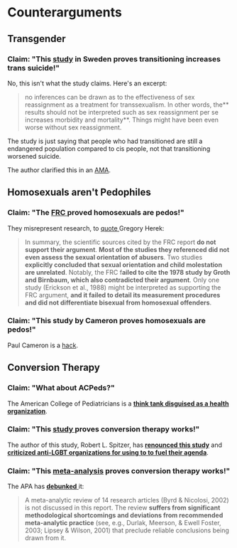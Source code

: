 # Counterarguments

## Transgender

### Claim: "This [study](https://0x0.la/u/ZoH9GyV.pdf) in Sweden proves transitioning increases trans suicide!"

No, this isn't what the study claims. Here's an excerpt:

> no inferences can be drawn as to the effectiveness of sex reassignment as a treatment for transsexualism. In other words, the\*\* results should not be interpreted such as sex reassignment per se increases morbidity and mortality\*\*. Things might have been even worse without sex reassignment.

The study is just saying that people who had transitioned are still a endangered population compared to cis people, not that transitioning worsened suicide.

The author clarified this in an [AMA](https://archive.is/z6faD#selection-1977.142-1977.213).

## Homosexuals aren't Pedophiles

### Claim: "The [FRC ](https://web.archive.org/web/20050211233643/http://www.frc.org/get.cfm?i=IS02E3)proved homosexuals are pedos!"

They misrepresent research, to [quote ](https://0x0.la/u/P2jYp76.pdf#page=9)Gregory Herek:

> In summary, the scientific sources cited by the FRC report **do not support their argument**. **Most of the studies they referenced did not even assess the sexual orientation of abusers**. Two studies **explicitly concluded that sexual orientation and child molestation are unrelated**. Notably, the FRC f**ailed to cite the 1978 study by Groth and Birnbaum, which also contradicted their argument**. Only one study (Erickson et al., 1988) might be interpreted as supporting the FRC argument, **and it failed to detail its measurement procedures and did not differentiate bisexual from homosexual offenders**.

### Claim: "This study by Cameron proves homosexuals are pedos!"

Paul Cameron is a [hack](https://lgbpsychology.org/html/facts\_cameron.html).

## Conversion Therapy

### Claim: "What about ACPeds?"

The American College of Pediatricians is a [**think tank disguised as a health organization**](https://www.psychologytoday.com/us/blog/political-minds/201705/the-american-college-pediatricians-is-anti-lgbt-group).

### Claim: "This [study ](https://link.springer.com/article/10.1023%2FA%3A1025647527010)proves conversion therapy works!"

The author of this study, Robert L. Spitzer, has [**renounced this study**](https://www.huffpost.com/entry/robert-spitzer-ex-gay-psychiatrist-apology\_n\_1453570) and [**criticized anti-LGBT organizations for using to to fuel their agenda**](http://www.truthwinsout.org/blog/2012/05/25725/).

### Claim: "This [meta-analysis](https://journals.sagepub.com/doi/pdf/10.2466/pr0.2002.90.3c.1139) proves conversion therapy works!"

The APA has [**debunked** ](https://www.apa.org/pi/lgbt/resources/therapeutic-response.pdf)it:

> A meta-analytic review of 14 research articles (Byrd & Nicolosi, 2002) is not discussed in this report. The review **suffers from significant methodological shortcomings and deviations from recommended meta-analytic practice** (see, e.g., Durlak, Meerson, & Ewell Foster, 2003; Lipsey & Wilson, 2001) that preclude reliable conclusions being drawn from it.
